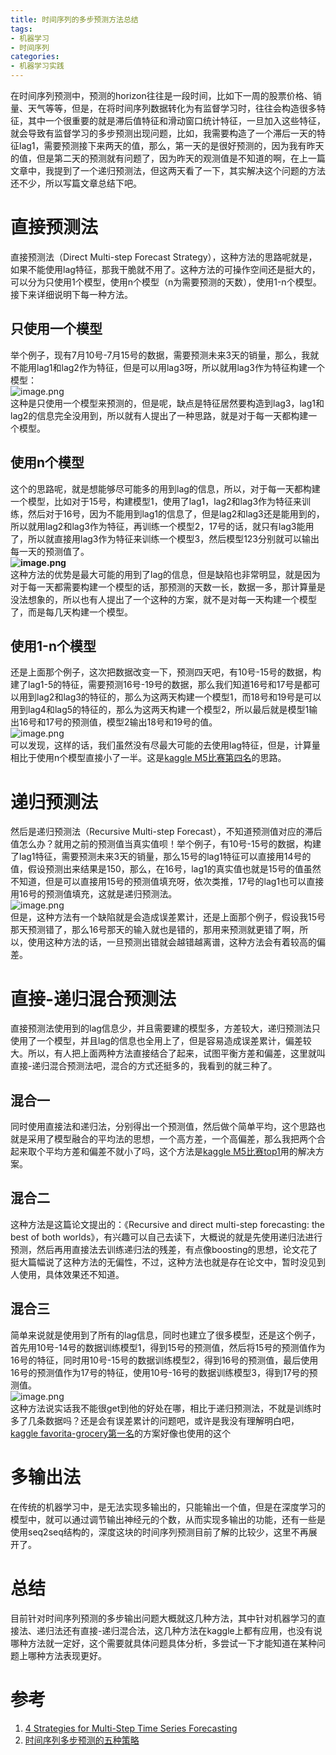 ```yaml
---
title: 时间序列的多步预测方法总结
tags:
- 机器学习
- 时间序列
categories:
- 机器学习实践
---
```

在时间序列预测中，预测的horizon往往是一段时间，比如下一周的股票价格、销量、天气等等，但是，在将时间序列数据转化为有监督学习时，往往会构造很多特征，其中一个很重要的就是滞后值特征和滑动窗口统计特征，一旦加入这些特征，就会导致有监督学习的多步预测出现问题，比如，我需要构造了一个滞后一天的特征lag1，需要预测接下来两天的值，那么，第一天的是很好预测的，因为我有昨天的值，但是第二天的预测就有问题了，因为昨天的观测值是不知道的啊，在上一篇文章中，我提到了一个递归预测法，但这两天看了一下，其实解决这个问题的方法还不少，所以写篇文章总结下吧。
<a name="kfo8C"></a>

# 直接预测法
直接预测法（Direct Multi-step Forecast Strategy），这种方法的思路呢就是，如果不能使用lag特征，那我干脆就不用了。这种方法的可操作空间还是挺大的，可以分为只使用1个模型，使用n个模型（n为需要预测的天数），使用1-n个模型。接下来详细说明下每一种方法。
<a name="bDO6i"></a>

## 只使用一个模型
举个例子，现有7月10号-7月15号的数据，需要预测未来3天的销量，那么，我就不能用lag1和lag2作为特征，但是可以用lag3呀，所以就用lag3作为特征构建一个模型：<br />![image.png](https://cdn.nlark.com/yuque/0/2021/png/764062/1626280659659-db52b363-6f31-44e1-96a7-5d33e8b327f5.png#align=left&display=inline&height=224)<br />这种是只使用一个模型来预测的，但是呢，缺点是特征居然要构造到lag3，lag1和lag2的信息完全没用到，所以就有人提出了一种思路，就是对于每一天都构建一个模型。
<a name="bxmLJ"></a>

## 使用n个模型
这个的思路呢，就是想能够尽可能多的用到lag的信息，所以，对于每一天都构建一个模型，比如对于15号，构建模型1，使用了lag1，lag2和lag3作为特征来训练，然后对于16号，因为不能用到lag1的信息了，但是lag2和lag3还是能用到的，所以就用lag2和lag3作为特征，再训练一个模型2，17号的话，就只有lag3能用了，所以就直接用lag3作为特征来训练一个模型3，然后模型123分别就可以输出每一天的预测值了。<br />**![image.png](https://cdn.nlark.com/yuque/0/2021/png/764062/1626281132143-f39be164-ed9e-4fe7-815e-97fa8cd78b73.png#align=left&display=inline&height=227)**<br />这种方法的优势是最大可能的用到了lag的信息，但是缺陷也非常明显，就是因为对于每一天都需要构建一个模型的话，那预测的天数一长，数据一多，那计算量是没法想象的，所以也有人提出了一个这种的方案，就不是对每一天构建一个模型了，而是每几天构建一个模型。
<a name="yyygU"></a>

## 使用1-n个模型
还是上面那个例子，这次把数据改变一下，预测四天吧，有10号-15号的数据，构建了lag1-5的特征，需要预测16号-19号的数据，那么我们知道16号和17号是都可以用到lag2和lag3的特征的，那么为这两天构建一个模型1，而18号和19号是可以用到lag4和lag5的特征的，那么为这两天构建一个模型2，所以最后就是模型1输出16号和17号的预测值，模型2输出18号和19号的值。<br />![image.png](https://cdn.nlark.com/yuque/0/2021/png/764062/1626282065731-86deeff3-8259-4320-998c-5fc639e8b0a4.png)<br />可以发现，这样的话，我们虽然没有尽最大可能的去使用lag特征，但是，计算量相比于使用n个模型直接小了一半。这是[kaggle M5比赛第四名](https://www.kaggle.com/c/m5-forecasting-accuracy/discussion/163216)的思路。
<a name="M1d8v"></a>

# 递归预测法
然后是递归预测法（Recursive Multi-step Forecast），不知道预测值对应的滞后值怎么办？就用之前的预测值当真实值呗！举个例子，有10号-15号的数据，构建了lag1特征，需要预测未来3天的销量，那么15号的lag1特征可以直接用14号的值，假设预测出来结果是150，那么，在16号，lag1的真实值也就是15号的值虽然不知道，但是可以直接用15号的预测值填充呀，依次类推，17号的lag1也可以直接用16号的预测值填充，这就是递归预测法。<br />![image.png](https://cdn.nlark.com/yuque/0/2021/png/764062/1626279980227-c5384d4d-b533-45e2-89d6-37a16c66b09d.png)<br />但是，这种方法有一个缺陷就是会造成误差累计，还是上面那个例子，假设我15号那天预测错了，那么16号那天的输入就也是错的，那用来预测就更错了啊，所以，使用这种方法的话，一旦预测出错就会越错越离谱，这种方法会有着较高的偏差。
<a name="p5e7m"></a>

# 直接-递归混合预测法
直接预测法使用到的lag信息少，并且需要建的模型多，方差较大，递归预测法只使用了一个模型，并且lag的信息也全用上了，但是容易造成误差累计，偏差较大。所以，有人把上面两种方法直接结合了起来，试图平衡方差和偏差，这里就叫直接-递归混合预测法吧，混合的方式还挺多的，我看到的就三种了。
<a name="4dR72"></a>

## 混合一
同时使用直接法和递归法，分别得出一个预测值，然后做个简单平均，这个思路也就是采用了模型融合的平均法的思想，一个高方差，一个高偏差，那么我把两个合起来取个平均方差和偏差不就小了吗，这个方法是[kaggle M5比赛top1](https://www.kaggle.com/c/m5-forecasting-accuracy/discussion/163684)用的解决方案。
<a name="HVhMA"></a>

## 混合二
这种方法是这篇论文提出的：《Recursive and direct multi-step forecasting: the best of both worlds》，有兴趣可以自己去读下，大概说的就是先使用递归法进行预测，然后再用直接法去训练递归法的残差，有点像boosting的思想，论文花了挺大篇幅说了这种方法的无偏性，不过，这种方法也就是存在论文中，暂时没见到人使用，具体效果还不知道。<br />
<a name="XT4Vm"></a>

## 混合三
简单来说就是使用到了所有的lag信息，同时也建立了很多模型，还是这个例子，首先用10号-14号的数据训练模型1，得到15号的预测值，然后将15号的预测值作为16号的特征，同时用10号-15号的数据训练模型2，得到16号的预测值，最后使用16号的预测值作为17号的特征，使用10号-16号的数据训练模型3，得到17号的预测值。<br />![image.png](https://cdn.nlark.com/yuque/0/2021/png/764062/1626279980227-c5384d4d-b533-45e2-89d6-37a16c66b09d.png#align=left&display=inline&height=228、)<br />这种方法说实话我不能很get到他的好处在哪，相比于递归预测法，不就是训练时多了几条数据吗？还是会有误差累计的问题吧，或许是我没有理解明白吧，[kaggle favorita-grocery第一名](https://www.kaggle.com/c/favorita-grocery-sales-forecasting/discussion/47582)的方案好像也使用的这个
<a name="mlt1S"></a>

# 多输出法
在传统的机器学习中，是无法实现多输出的，只能输出一个值，但是在深度学习的模型中，就可以通过调节输出神经元的个数，从而实现多输出的功能，还有一些是使用seq2seq结构的，深度这块的时间序列预测目前了解的比较少，这里不再展开了。
<a name="h7wpx"></a>

# 总结
目前针对时间序列预测的多步输出问题大概就这几种方法，其中针对机器学习的直接法、递归法还有直接-递归混合法，这几种方法在kaggle上都有应用，也没有说哪种方法就一定好，这个需要就具体问题具体分析，多尝试一下才能知道在某种问题上哪种方法表现更好。
<a name="mSH2v"></a>

# 参考

1. [4 Strategies for Multi-Step Time Series Forecasting](https://machinelearningmastery.com/multi-step-time-series-forecasting/)
1. [时间序列多步预测的五种策略](https://zhuanlan.zhihu.com/p/308764952)

